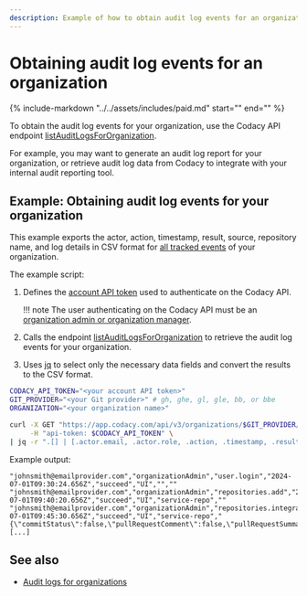 ```yaml
---
description: Example of how to obtain audit log events for an organization using the Codacy API endpoint listAuditLogsForOrganization.
---
```


# Obtaining audit log events for an organization

{%
    include-markdown "../../assets/includes/paid.md"
    start="<!--paid-feature-business-start-->"
    end="<!--paid-feature-business-end-->"
%}

To obtain the audit log events for your organization, use the Codacy API endpoint [<span class="skip-vale">listAuditLogsForOrganization</span>](https://api.codacy.com/api/api-docs#codacy-api-organization).<!--TODO PLUTO-952 Update link-->

For example, you may want to generate an audit log report for your organization, or retrieve audit log data from Codacy to integrate with your internal audit reporting tool.

## Example: Obtaining audit log events for your organization

This example exports the actor, action, timestamp, result, source, repository name, and log details in CSV format for [all tracked events](../../organizations/audit-logs-for-organizations.md) of your organization.

The example script:

1.  Defines the [account API token](../api-tokens.md#account-api-tokens) used to authenticate on the Codacy API.

    !!! note
        The user authenticating on the Codacy API must be an [organization admin or organization manager](../../organizations/roles-and-permissions-for-organizations.md).

1.  Calls the endpoint [<span class="skip-vale">listAuditLogsForOrganization</span>](https://api.codacy.com/api/api-docs#codacy-api-organization) to retrieve the audit log events for your organization.<!--TODO PLUTO-952 Update link-->
1.  Uses [jq](https://github.com/stedolan/jq) to select only the necessary data fields and convert the results to the CSV format.

```bash
CODACY_API_TOKEN="<your account API token>"
GIT_PROVIDER="<your Git provider>" # gh, ghe, gl, gle, bb, or bbe
ORGANIZATION="<your organization name>"

curl -X GET "https://app.codacy.com/api/v3/organizations/$GIT_PROVIDER/$ORGANIZATION/audit" \
     -H "api-token: $CODACY_API_TOKEN" \
| jq -r ".[] | [.actor.email, .actor.role, .action, .timestamp, .result, .source, .repositoryName, .requestDetails] | @csv"
```

Example output:

```text
"johnsmith@emailprovider.com","organizationAdmin","user.login","2024-07-01T09:30:24.656Z","succeed","UI","",""
"johnsmith@emailprovider.com","organizationAdmin","repositories.add","2024-07-01T09:40:20.656Z","succeed","UI","service-repo",""
"johnsmith@emailprovider.com","organizationAdmin","repositories.integrations.providersettings.update","2024-07-01T09:45:30.656Z","succeed","UI","service-repo","{\"commitStatus\":false,\"pullRequestComment\":false,\"pullRequestSummary\":false,\"aiEnhancedComments\":false,\"coverageSummary\":false,\"suggestions\":true}"
[...]
```

## See also

-   [Audit logs for organizations](../../organizations/audit-logs-for-organizations.md)
